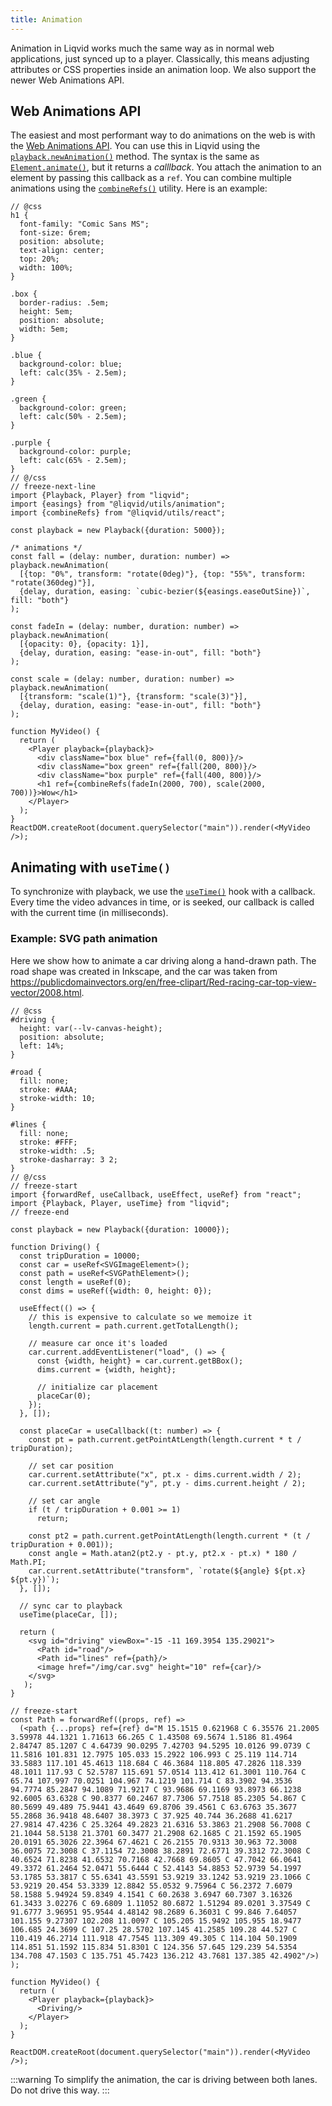 ```yaml
---
title: Animation
---
```


Animation in Liqvid works much the same way as in normal web applications, just synced up to a player. Classically, this means adjusting attributes or CSS properties inside an animation loop. We also support the newer Web Animations API.

## Web Animations API

The easiest and most performant way to do animations on the web is with the [Web Animations API](https://developer.mozilla.org/en-US/docs/Web/API/Web_Animations_API/Using_the_Web_Animations_API). You can use this in Liqvid using the [`playback.newAnimation()`](../reference/Playback.md#newAnimation) method. The syntax is the same as [`Element.animate()`](https://developer.mozilla.org/en-US/docs/Web/API/Element/animate), but it returns a *calllback*. You attach the animation to an element by passing this callback as a `ref`. You can combine multiple animations using the [`combineRefs()`](../reference/Utils/react.md#combineRefs) utility. Here is an example:

```tsx liqvid
// @css
h1 {
  font-family: "Comic Sans MS";
  font-size: 6rem;
  position: absolute;
  text-align: center;
  top: 20%;
  width: 100%;
}

.box {
  border-radius: .5em;
  height: 5em;
  position: absolute;
  width: 5em;
}

.blue {
  background-color: blue;
  left: calc(35% - 2.5em);
}

.green {
  background-color: green;
  left: calc(50% - 2.5em);
}

.purple {
  background-color: purple;
  left: calc(65% - 2.5em);
}
// @/css
// freeze-next-line
import {Playback, Player} from "liqvid";
import {easings} from "@liqvid/utils/animation";
import {combineRefs} from "@liqvid/utils/react";

const playback = new Playback({duration: 5000});

/* animations */
const fall = (delay: number, duration: number) => playback.newAnimation(
  [{top: "0%", transform: "rotate(0deg)"}, {top: "55%", transform: "rotate(360deg)"}],
  {delay, duration, easing: `cubic-bezier(${easings.easeOutSine})`, fill: "both"}
);

const fadeIn = (delay: number, duration: number) => playback.newAnimation(
  [{opacity: 0}, {opacity: 1}],
  {delay, duration, easing: "ease-in-out", fill: "both"}
);

const scale = (delay: number, duration: number) => playback.newAnimation(
  [{transform: "scale(1)"}, {transform: "scale(3)"}],
  {delay, duration, easing: "ease-in-out", fill: "both"}
);

function MyVideo() {
  return (
    <Player playback={playback}>
      <div className="box blue" ref={fall(0, 800)}/>
      <div className="box green" ref={fall(200, 800)}/>
      <div className="box purple" ref={fall(400, 800)}/>
      <h1 ref={combineRefs(fadeIn(2000, 700), scale(2000, 700))}>Wow</h1>
    </Player>
  );
}
ReactDOM.createRoot(document.querySelector("main")).render(<MyVideo />);
```

## Animating with `useTime()`

<!-- 99% of [`offset-path`](https://developer.mozilla.org/en-US/docs/Web/CSS/offset-path). -->

To synchronize with playback, we use the [`useTime()`](../reference/Hooks.md#useTime) hook with a callback. Every time the video advances in time, or is seeked, our callback is called with the current time (in milliseconds).

### Example: SVG path animation

Here we show how to animate a car driving along a hand-drawn path. The road shape was created in Inkscape, and the car was taken from https://publicdomainvectors.org/en/free-clipart/Red-racing-car-top-view-vector/2008.html.

```tsx liqvid
// @css
#driving {
  height: var(--lv-canvas-height);
  position: absolute;
  left: 14%;
}

#road {
  fill: none;
  stroke: #AAA;
  stroke-width: 10;
}

#lines {
  fill: none;
  stroke: #FFF;
  stroke-width: .5;
  stroke-dasharray: 3 2;
}
// @/css
// freeze-start
import {forwardRef, useCallback, useEffect, useRef} from "react";
import {Playback, Player, useTime} from "liqvid";
// freeze-end

const playback = new Playback({duration: 10000});

function Driving() {
  const tripDuration = 10000;
  const car = useRef<SVGImageElement>();
  const path = useRef<SVGPathElement>();
  const length = useRef(0);
  const dims = useRef({width: 0, height: 0});

  useEffect(() => {
    // this is expensive to calculate so we memoize it
    length.current = path.current.getTotalLength();

    // measure car once it's loaded
    car.current.addEventListener("load", () => {
      const {width, height} = car.current.getBBox();
      dims.current = {width, height};

      // initialize car placement
      placeCar(0);
    });
  }, []);

  const placeCar = useCallback((t: number) => {
    const pt = path.current.getPointAtLength(length.current * t / tripDuration);

    // set car position
    car.current.setAttribute("x", pt.x - dims.current.width / 2);
    car.current.setAttribute("y", pt.y - dims.current.height / 2);

    // set car angle
    if (t / tripDuration + 0.001 >= 1)
      return;

    const pt2 = path.current.getPointAtLength(length.current * (t / tripDuration + 0.001));
    const angle = Math.atan2(pt2.y - pt.y, pt2.x - pt.x) * 180 / Math.PI;
    car.current.setAttribute("transform", `rotate(${angle} ${pt.x} ${pt.y})`);
  }, []);

  // sync car to playback
  useTime(placeCar, []);

  return (
    <svg id="driving" viewBox="-15 -11 169.3954 135.29021">
      <Path id="road"/>
      <Path id="lines" ref={path}/>
      <image href="/img/car.svg" height="10" ref={car}/>
    </svg>
   );
}

// freeze-start
const Path = forwardRef((props, ref) =>
  (<path {...props} ref={ref} d="M 15.1515 0.621968 C 6.35576 21.2005 3.59978 44.1321 1.71613 66.265 C 1.43508 69.5674 1.5186 81.4964 2.84747 85.1207 C 4.64739 90.0295 7.42703 94.5295 10.0126 99.0739 C 11.5816 101.831 12.7975 105.033 15.2922 106.993 C 25.119 114.714 33.5883 117.101 45.4613 118.684 C 46.3684 118.805 47.2826 118.339 48.1011 117.93 C 52.5787 115.691 57.0514 113.412 61.3001 110.764 C 65.74 107.997 70.0251 104.967 74.1219 101.714 C 83.3902 94.3536 94.7774 85.2847 94.1089 71.9217 C 93.9686 69.1169 93.8973 66.1238 92.6005 63.6328 C 90.8377 60.2467 87.7306 57.7518 85.2305 54.867 C 80.5699 49.489 75.9441 43.4649 69.8706 39.4561 C 63.6763 35.3677 55.2868 36.9418 48.6407 38.3973 C 37.925 40.744 36.2688 41.6217 27.9814 47.4236 C 25.3264 49.2823 21.6316 53.3863 21.2908 56.7008 C 21.1044 58.5138 21.3701 60.3477 21.2908 62.1685 C 21.1592 65.1905 20.0191 65.3026 22.3964 67.4621 C 26.2155 70.9313 30.963 72.3008 36.0075 72.3008 C 37.1154 72.3008 38.2891 72.6771 39.3312 72.3008 C 40.6524 71.8238 41.6532 70.7168 42.7668 69.8605 C 47.7042 66.0641 49.3372 61.2464 52.0471 55.6444 C 52.4143 54.8853 52.9739 54.1997 53.1785 53.3817 C 55.6341 43.5591 53.9219 33.1242 53.9219 23.1066 C 53.9219 20.454 53.3339 12.8842 55.0532 9.75964 C 56.2372 7.6079 58.1588 5.94924 59.8349 4.1541 C 60.2638 3.6947 60.7307 3.16326 61.3433 3.02276 C 69.6809 1.11052 80.6872 1.51294 89.0201 3.37549 C 91.6777 3.96951 95.9544 4.48142 98.2689 6.36031 C 99.846 7.64057 101.155 9.27307 102.208 11.0097 C 105.205 15.9492 105.955 18.9477 106.685 24.3699 C 107.25 28.5702 107.145 41.2585 109.28 44.527 C 110.419 46.2714 111.918 47.7545 113.309 49.305 C 114.104 50.1909 114.851 51.1592 115.834 51.8301 C 124.356 57.645 129.239 54.5354 134.708 47.1503 C 135.751 45.7423 136.212 43.7681 137.385 42.4902"/>)
);

function MyVideo() {
  return (
    <Player playback={playback}>
      <Driving/>
    </Player>
  );
}

ReactDOM.createRoot(document.querySelector("main")).render(<MyVideo />);
```

:::warning
To simplify the animation, the car is driving between both lanes. Do not drive this way.
:::
